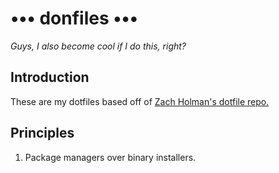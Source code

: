 ••• donfiles •••
================

*Guys, I also become cool if I do this, right?*

## Introduction ##

These are my dotfiles based off of [Zach Holman's dotfile repo.](https://github.com/holman/dotfiles)

## Principles ##

1. Package managers over binary installers.

